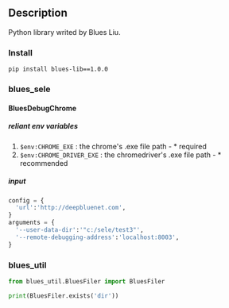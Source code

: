 ## Description
Python library writed by Blues Liu.

### Install
```
pip install blues-lib==1.0.0
```

### blues_sele
#### BluesDebugChrome

##### reliant env variables
1. `$env:CHROME_EXE` : the chrome's .exe file path - * required
2. `$env:CHROME_DRIVER_EXE` : the chromedriver's .exe file path - * recommended

##### input
```py
config = {
  'url':'http://deepbluenet.com',
}
arguments = {
  '--user-data-dir':'"c:/sele/test3"',
  '--remote-debugging-address':'localhost:8003',
}
```


### blues_util
```py
from blues_util.BluesFiler import BluesFiler

print(BluesFiler.exists('dir'))
```